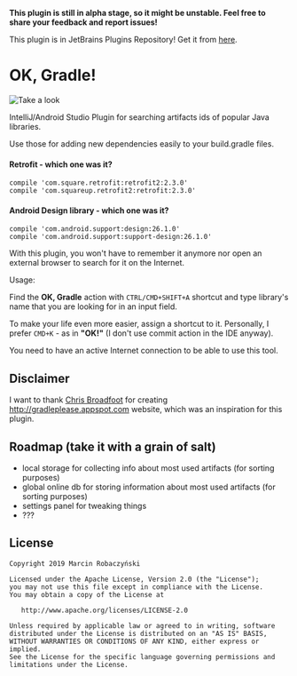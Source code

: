 **This plugin is still in alpha stage, so it might be unstable. Feel free to share your feedback and report issues!**

This plugin is in JetBrains Plugins Repository! Get it from [here](https://plugins.jetbrains.com/plugin/10102-ok-gradle-).

# OK, Gradle!
![Take a look](images/look_and_feel.gif)

IntelliJ/Android Studio Plugin for searching artifacts ids of popular Java libraries.

Use those for adding new dependencies easily to your build.gradle files.

#### Retrofit - which one was it?
```
compile 'com.square.retrofit:retrofit2:2.3.0'
compile 'com.squareup.retrofit2:retrofit:2.3.0'
```

#### Android Design library - which one was it?
```
compile 'com.android.support:design:26.1.0'
compile 'com.android.support:support-design:26.1.0'
```

With this plugin, you won't have to remember it anymore nor open an external browser to search for it on the Internet.

Usage:

Find the **OK, Gradle** action  with `CTRL/CMD+SHIFT+A` shortcut and type library's name that you are looking for in an input field.

To make your life even more easier, assign a shortcut to it. Personally, I prefer `CMD+K` - as in **"OK!"** (I don't use commit action in the IDE anyway).

You need to have an active Internet connection to be able to use this tool.

## Disclaimer
I want to thank <a href="https://chrisbroadfoot.id.au">Chris Broadfoot</a> for creating <a href="http://gradleplease.appspot.com">http://gradleplease.appspot.com</a> website, which was an inspiration for this plugin.

## Roadmap (take it with a grain of salt)
- local storage for collecting info about most used artifacts (for sorting purposes)
- global online db for storing information about most used artifacts (for sorting purposes)
- settings panel for tweaking things 
- ???

## License
```
Copyright 2019 Marcin Robaczyński

Licensed under the Apache License, Version 2.0 (the "License");
you may not use this file except in compliance with the License.
You may obtain a copy of the License at

   http://www.apache.org/licenses/LICENSE-2.0

Unless required by applicable law or agreed to in writing, software
distributed under the License is distributed on an "AS IS" BASIS,
WITHOUT WARRANTIES OR CONDITIONS OF ANY KIND, either express or implied.
See the License for the specific language governing permissions and
limitations under the License.
```
